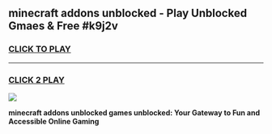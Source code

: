 
## minecraft addons unblocked - Play Unblocked Gmaes & Free #k9j2v
<h3>
<a href="https://news.freeplayer.one?title=minecraft_addons_unblocked&ref=27F">CLICK TO PLAY</a></h3>
<hr>

<h3>
<a href="https://news.freeplayer.one?title=minecraft_addons_unblocked&ref=27F">CLICK 2 PLAY</a>
  
</h3>

<a href="https://news.freeplayer.one?title=minecraft_addons_unblocked&ref=27F/"><img src="https://clearcache.store/games.png"></a>


**minecraft addons unblocked games unblocked: Your Gateway to Fun and Accessible Online Gaming**
